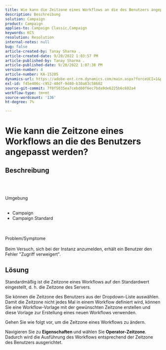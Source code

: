 ```yaml
---
title: Wie kann die Zeitzone eines Workflows an die des Benutzers angepasst werden?
description: Beschreibung
solution: Campaign
product: Campaign
applies-to: Campaign Classic,Campaign
keywords: KCS
resolution: Resolution
internal-notes: null
bug: false
article-created-by: Tanay Sharma .
article-created-date: 9/20/2022 1:03:57 PM
article-published-by: Tanay Sharma .
article-published-date: 9/20/2022 1:07:38 PM
version-number: 4
article-number: KA-15205
dynamics-url: https://adobe-ent.crm.dynamics.com/main.aspx?forceUCI=1&pagetype=entityrecord&etn=knowledgearticle&id=90b4efae-e438-ed11-9db1-002248086735
exl-id: f45e406c-c952-40df-9d40-b30a83c58602
source-git-commit: 7f0f5035ea7cebd60f6ec7bda9de6225b6c602a4
workflow-type: tm+mt
source-wordcount: '136'
ht-degree: 7%

---
```


# Wie kann die Zeitzone eines Workflows an die des Benutzers angepasst werden?

## Beschreibung

<br><br><br>Umgebung<br><br>
- Campaign
- Campaign Standard



<br><br>Problem/Symptome<br><br>
Beim Versuch, sich bei der Instanz anzumelden, erhält ein Benutzer den Fehler &quot;Zugriff verweigert&quot;.


## Lösung






Standardmäßig ist die Zeitzone eines Workflows auf den Standardwert eingestellt, d. h. die Zeitzone des Servers.



Sie können die Zeitzone des Benutzers aus der Dropdown-Liste auswählen. Damit die Zeitzone nicht jedes Mal in einem Workflow definiert wird, können Sie eine Workflow-Vorlage mit der gewünschten Zeitzone erstellen und diese Vorlage zur Erstellung eines neuen Workflows verwenden.



Gehen Sie wie folgt vor, um die Zeitzone eines Workflows zu ändern.



Navigieren Sie zu <b>Eigenschaften </b>und wählen Sie <b>Operator-Zeitzone</b>. Dadurch wird die Ausführung des Workflows entsprechend der Zeitzone des Benutzers ausgerichtet.
